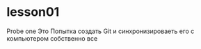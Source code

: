 # lesson01
Probe one
 Это Попытка создать Git и синхронизироваеть его с компьютером
 собственно все
